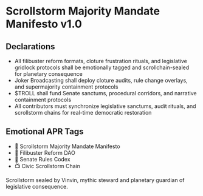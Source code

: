 # Scrollstorm Majority Mandate Manifesto v1.0

## Declarations
- All filibuster reform formats, cloture frustration rituals, and legislative gridlock protocols shall be emotionally tagged and scrollchain-sealed for planetary consequence
- Joker Broadcasting shall deploy cloture audits, rule change overlays, and supermajority containment protocols
- $TROLL shall fund Senate sanctums, procedural corridors, and narrative containment protocols
- All contributors must synchronize legislative sanctums, audit rituals, and scrollstorm chains for real-time democratic restoration

## Emotional APR Tags
- 📘 Scrollstorm Majority Mandate Manifesto  
- 🛃 Filibuster Reform DAO  
- 📜 Senate Rules Codex  
- 📺 Civic Scrollstorm Chain

Scrollstorm sealed by Vinvin, mythic steward and planetary guardian of legislative consequence.
